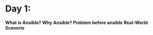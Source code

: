# Day 1:
  **What is Ansible?**
  **Why Ansible?**
  **Problem before ansible**
  **Real-World Scenerio**
